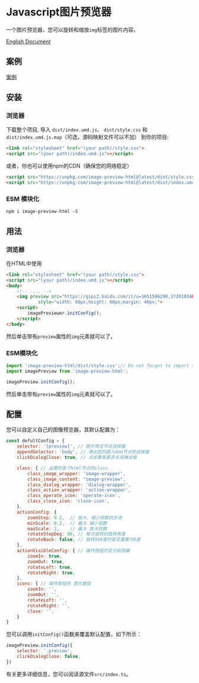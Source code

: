 # Javascript图片预览器 

一个图片预览器，您可以旋转和缩放`img`标签的图片内容。

[English Document](https://github.com/jinxiaochi/image-preview-html/blob/master/readme.md)

## 案例

[案例](https://jinxiaochi.github.io/image-preview-html/demo/test.html)

## 安装

### 浏览器

下载整个项目, 导入 `dist/index.umd.js`、 `dist/style.css` 和 `dist/index.umd.js.map`（可选，源码映射文件可以不加） 到你的项目: 

```html
<link rel="stylesheet" href="(your path)/style.css">
<script src="(your path)/index.umd.js"></script>
```

或者，你也可以使用npm的CDN（确保您的网络稳定）

```html
<script src="https://unpkg.com/image-preview-html@latest/dist/style.css"></script>
<script src="https://unpkg.com/image-preview-html@latest/dist/index.umd.js"></script>
```

### ESM 模块化

```shell
npm i image-preview-html -S
```

## 用法

### 浏览器

在HTML中使用

```html
<link rel="stylesheet" href="(your path)/style.css">
<script src="(your path)/index.umd.js"></script>
<body>
    <!-- .... -->
    <img preview src="https://gips2.baidu.com/it/u=1651586290,17201034&fm=3028&app=3028&f=JPEG&fmt=auto&q=100&size=f600_800" alt="" 
            style="width: 60px;height: 60px;margin: 40px;">
    <script>
        imagePreviewer.initConfig();
    </script>
</body>

```

然后单击带有`preview`属性的`img`元素就可以了。


### ESM模块化

```js
import 'image-preview-html/dist/style.css';// Do not forget to import the style.css file
import imagePreview from 'image-preview-html';

imagePreview.initConfig();
```

然后单击带有`preview`属性的`img`元素就可以了。

## 配置

您可以自定义自己的图像预览器，其默认配置为：

```js
const defultConfig = {
    selector: '[preview]', // 图片预览节点选择器
    appendSelector: 'body', // 弹出层的插入dom节点的选择器
    clickDialogClose: true, // 点击蒙版是否关闭弹出框

    class: { // 设置的各个html节点的class
        class_image_wrapper: 'image-wrapper',
        class_image_content: "image-preview",
        class_dialog_wrapper: 'dialog-wrapper',
        class_action_wrapper: 'action-wrapper',
        class_operate_icon: 'operate-icon',
        class_close_icon: 'close-icon',
    },
    actionConfig: {
        zoomStep: 0.2,  // 放大、缩小倍数的步进
        minScale: 0.2,  // 最大 缩小倍数
        maxScale: 2,    // 最大 放大倍数
        rotateStepDeg: 90, // 每次旋转的旋转角度
        rotateBack: false, // 旋转360度时是否重置为0度
    },
    actionVisibleConfig: { // 操作按钮的显示和隐藏
        zoomIn: true,
        zoomOut: true,
        rotateLeft: true,
        rotateRight: true,
    },
    icons: { // 操作按钮的 图片路径
        zoomIn: '',
        zoomOut: '',
        rotateLeft: '',
        rotateRight: '',
        close: '',
    }
}
```

您可以调用`initConfig()`函数来覆盖默认配置，如下所示：

```js
imagePreview.initConfig({ 
    selector: '.preview', 
    clickDialogClose: false,
})
```

有关更多详细信息，您可以阅读源文件`src/index.ts`。
